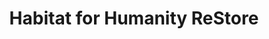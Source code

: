 ---
title: "Habitat for Humanity ReStore"
url: /roanoke/habitat-for-humanity-restore/
shop: Gebrauchtwaren
---